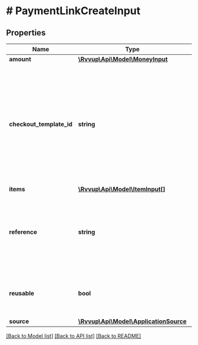 # # PaymentLinkCreateInput

## Properties

Name | Type | Description | Notes
------------ | ------------- | ------------- | -------------
**amount** | [**\Rvvup\Api\Model\MoneyInput**](MoneyInput.md) |  | [optional]
**checkout_template_id** | **string** | The ID of the checkout template to use for this payment link.                          If not provided, the default template will be used.                          If provided, the template must be available to the merchant. | [optional]
**items** | [**\Rvvup\Api\Model\ItemInput[]**](ItemInput.md) |  | [optional]
**reference** | **string** | Your reference to identify the payment link and subsequently created checkouts                          and payment sessions. | [optional]
**reusable** | **bool** | Whether the payment link can be reused for multiple payments. | [optional] [default to false]
**source** | [**\Rvvup\Api\Model\ApplicationSource**](ApplicationSource.md) |  | [optional]

[[Back to Model list]](../../README.md#models) [[Back to API list]](../../README.md#endpoints) [[Back to README]](../../README.md)

